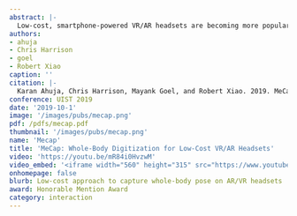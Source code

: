 ```yaml
---
abstract: |-
  Low-cost, smartphone-powered VR/AR headsets are becoming more popular. These basic devices – little more than plastic or cardboard shells – lack advanced features, such as controllers for the hands, limiting their interactive capability. Moreover, even high-end consumer headsets lack the ability to track the body and face. For this reason, interactive experiences like social VR are underdeveloped. We introduce MeCap, which enables commodity VR headsets to be augmented with powerful motion capture (“MoCap”) and user-sensing capabilities at very low cost (under $5). Using only a pair of hemi-spherical mirrors and the existing rear-facing camera of a smartphone, MeCap provides real-time estimates of a wearer’s 3D body pose, hand pose, facial expression, physical appearance and surrounding environment – capabilities which are either absent in contemporary VR/AR systems or which require specialized hardware and controllers. We evaluate the accuracy of each of our tracking features, the results of which show imminent feasibility.
authors:
- ahuja
- Chris Harrison
- goel
- Robert Xiao
caption: ''
citation: |-
  Karan Ahuja, Chris Harrison, Mayank Goel, and Robert Xiao. 2019. MeCap: Whole-Body Digitization for Low-Cost VR/AR Headsets. In Proceedings of the 32nd Annual ACM Symposium on User Interface Software and Technology (UIST '19). ACM, New York, NY, USA, 453-462. DOI: https://doi.org/10.1145/3332165.3347889
conference: UIST 2019
date: '2019-10-1'
image: '/images/pubs/mecap.png'
pdf: /pdfs/mecap.pdf
thumbnail: '/images/pubs/mecap.png'
name: 'Mecap'
title: 'MeCap: Whole-Body Digitization for Low-Cost VR/AR Headsets'
video: 'https://youtu.be/mR84i0HvzwM'
video_embed: '<iframe width="560" height="315" src="https://www.youtube.com/embed/mR84i0HvzwM" frameborder="0" allowfullscreen></iframe>'
onhomepage: false
blurb: Low-cost approach to capture whole-body pose on AR/VR headsets
award: Honorable Mention Award
category: interaction
---
```

